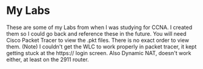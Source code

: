 # My Labs
These are some of my Labs from when I was studying for CCNA.
I created them so I could go back and reference these in the future.
You will need Cisco Packet Tracer to view the .pkt files. There is no
exact order to view them. (Note) I couldn't get the WLC to work properly 
in packet tracer, it kept getting stuck at the https:// login screen.
Also Dynamic NAT, doesn't work either, at least on the 2911 router. 
